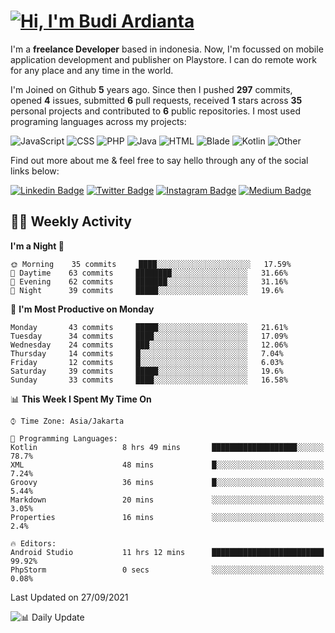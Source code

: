 # [![Hi, I'm Budi Ardianta](https://readme-typing-svg.herokuapp.com?size=24&vCenter=true&lines=%F0%9F%91%8B+Hi%2C+I'm+Budi+Ardianta+;%F0%9F%92%BB+Android+And+Web+Developer+)](https://git.io/typing-svg)

I'm a **freelance Developer** based in indonesia. Now, I'm focussed on mobile application development and publisher on Playstore. I can do remote work for any place and any time in the world.

I'm Joined on Github **5** years ago. Since then I pushed **297** commits, opened **4** issues, submitted **6** pull requests, received **1** stars across **35** personal projects and contributed to **6** public repositories.
I most used programing languages across my projects:

![JavaScript](https://img.shields.io/badge/-JavaScript-%23f1e05a?style=flat&logo=JavaScript&logoColor=white)
![CSS](https://img.shields.io/badge/-CSS-%23563d7c?style=flat&logo=CSS&logoColor=white)
![PHP](https://img.shields.io/badge/-PHP-%234F5D95?style=flat&logo=PHP&logoColor=white)
![Java](https://img.shields.io/badge/-Java-%23b07219?style=flat&logo=Java&logoColor=white)
![HTML](https://img.shields.io/badge/-HTML-%23e34c26?style=flat&logo=HTML&logoColor=white)
![Blade](https://img.shields.io/badge/-Blade-%23f7523f?style=flat&logo=Blade&logoColor=white)
![Kotlin](https://img.shields.io/badge/-Kotlin-%23A97BFF?style=flat&logo=Kotlin&logoColor=white)
![Other](https://img.shields.io/badge/-Other-%23ededed?style=flat&logo=Other&logoColor=white)

Find out more about me & feel free to say hello through any of the social links below:

[![Linkedin Badge](https://img.shields.io/badge/-budiardianata-blue?style=flat&logo=Linkedin&logoColor=white&link=https://www.linkedin.com/in/budiardianata/)](https://www.linkedin.com/in/budiardianata/)
[![Twitter Badge](https://img.shields.io/badge/-budiardianata-%231DA1F2.svg?style=flat&logo=twitter&logoColor=white&link=https://www.twitter.com/budiardianata)](https://www.linkedin.com/in/budiardianata/)
[![Instagram Badge](https://img.shields.io/badge/-budiardianata-purple?style=flat&logo=instagram&logoColor=white&link=https://instagram.com/budiardianata/)](https://instagram.com/budiardianata)
[![Medium Badge](https://img.shields.io/badge/-@budiardianata-%2312100E.svg?style=flat&logo=Medium&logoColor=white&link=https://medium.com/@budiardianata/)](https://medium.com/@budiardianata)

## 👨‍💻 Weekly Activity
<!--START_SECTION:waka-->
**I'm a Night 🦉** 

```text
🌞 Morning    35 commits     ████░░░░░░░░░░░░░░░░░░░░░   17.59% 
🌆 Daytime    63 commits     ████████░░░░░░░░░░░░░░░░░   31.66% 
🌃 Evening    62 commits     ███████░░░░░░░░░░░░░░░░░░   31.16% 
🌙 Night      39 commits     █████░░░░░░░░░░░░░░░░░░░░   19.6%

```
📅 **I'm Most Productive on Monday** 

```text
Monday       43 commits     █████░░░░░░░░░░░░░░░░░░░░   21.61% 
Tuesday      34 commits     ████░░░░░░░░░░░░░░░░░░░░░   17.09% 
Wednesday    24 commits     ███░░░░░░░░░░░░░░░░░░░░░░   12.06% 
Thursday     14 commits     █░░░░░░░░░░░░░░░░░░░░░░░░   7.04% 
Friday       12 commits     █░░░░░░░░░░░░░░░░░░░░░░░░   6.03% 
Saturday     39 commits     █████░░░░░░░░░░░░░░░░░░░░   19.6% 
Sunday       33 commits     ████░░░░░░░░░░░░░░░░░░░░░   16.58%

```


📊 **This Week I Spent My Time On** 

```text
⌚︎ Time Zone: Asia/Jakarta

💬 Programming Languages: 
Kotlin                   8 hrs 49 mins       ███████████████████░░░░░░   78.7% 
XML                      48 mins             █░░░░░░░░░░░░░░░░░░░░░░░░   7.24% 
Groovy                   36 mins             █░░░░░░░░░░░░░░░░░░░░░░░░   5.44% 
Markdown                 20 mins             ░░░░░░░░░░░░░░░░░░░░░░░░░   3.05% 
Properties               16 mins             ░░░░░░░░░░░░░░░░░░░░░░░░░   2.4%

🔥 Editors: 
Android Studio           11 hrs 12 mins      █████████████████████████   99.92% 
PhpStorm                 0 secs              ░░░░░░░░░░░░░░░░░░░░░░░░░   0.08%

```


 Last Updated on 27/09/2021
<!--END_SECTION:waka-->

![📊 Daily Update](https://github.com/budiardianata/budiardianata/actions/workflows/update-activity.yml/badge.svg)
